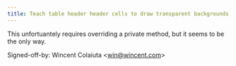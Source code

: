 ```yaml
---
title: Teach table header header cells to draw transparent backgrounds (REnamer, ddda4fb)
---
```


This unfortuantely requires overriding a private method, but it seems to be the only way.

Signed-off-by: Wincent Colaiuta &lt;win@wincent.com&gt;

